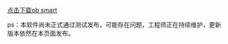 
[点击下载ob smart](https://github.com/kuoyeDong/ob-apk/releases/download/obsmarthouse2.3.7/obsmarthouse-release2.3.7.apk)

ps：本软件尚未正式通过测试发布，可能存在问题，工程师正在持续维护，更新版本依然在本页面发布。
